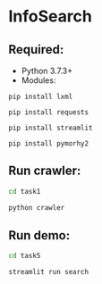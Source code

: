 # InfoSearch
## Required:
* Python 3.7.3+
* Modules:
```shell script
pip install lxml
```
```shell script
pip install requests
```
```shell script
pip install streamlit
```
```shell script
pip install pymorhy2
```
## Run crawler:
```bash
cd task1
```
```bash
python crawler
```
## Run demo:
```bash
cd task5
```
```bash
streamlit run search
```
